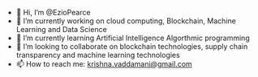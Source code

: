 - 👋 Hi, I’m @EzioPearce
- 👀 I’m currently working on cloud computing, Blockchain, Machine Learning and Data Science
- 🌱 I’m currently learning Artificial Intelligence Algorthmic programming
- 💞️ I’m looking to collaborate on blockchain technologies, supply chain transparency and machine learning technologies
- 📫 How to reach me: krishna.vaddamani@gmail.com

<!---
EzioPearce/EzioPearce is a ✨ special ✨ repository because its `README.md` (this file) appears on your GitHub profile.
You can click the Preview link to take a look at your changes.
--->
